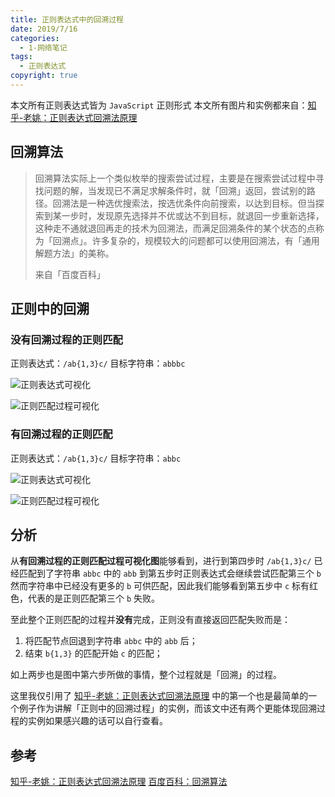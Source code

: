 ```yaml
---
title: 正则表达式中的回溯过程
date: 2019/7/16
categories:
  - 1-网络笔记
tags:
  - 正则表达式
copyright: true
---
```


本文所有正则表达式皆为 `JavaScript` 正则形式
本文所有图片和实例都来自：[知乎-老姚：正则表达式回溯法原理][3]

## 回溯算法

> 回溯算法实际上一个类似枚举的搜索尝试过程，主要是在搜索尝试过程中寻找问题的解，当发现已不满足求解条件时，就「回溯」返回，尝试别的路径。回溯法是一种选优搜索法，按选优条件向前搜索，以达到目标。但当探索到某一步时，发现原先选择并不优或达不到目标，就退回一步重新选择，这种走不通就退回再走的技术为回溯法，而满足回溯条件的某个状态的点称为「回溯点」。许多复杂的，规模较大的问题都可以使用回溯法，有「通用解题方法」的美称。
> 
> 来自「百度百科」

## 正则中的回溯

### 没有回溯过程的正则匹配

正则表达式：`/ab{1,3}c/`
目标字符串：`abbbc`

![正则表达式可视化][1]

![正则匹配过程可视化][2]

### 有回溯过程的正则匹配

正则表达式：`/ab{1,3}c/`
目标字符串：`abbc`

![正则表达式可视化][1]

![正则匹配过程可视化][5]

## 分析

从**有回溯过程的正则匹配过程可视化图**能够看到，进行到第四步时 `/ab{1,3}c/` 已经匹配到了字符串 `abbc` 中的 `abb` 到第五步时正则表达式会继续尝试匹配第三个 `b` 然而字符串中已经没有更多的 `b` 可供匹配，因此我们能够看到第五步中 `c` 标有红色，代表的是正则匹配第三个 `b` 失败。

至此整个正则匹配的过程并**没有**完成，正则没有直接返回匹配失败而是：

1. 将匹配节点回退到字符串 `abbc` 中的 `abb` 后；
2. 结束 `b{1,3}` 的匹配开始 `c` 的匹配；

如上两步也是图中第六步所做的事情，整个过程就是「回溯」的过程。

这里我仅引用了 [知乎-老姚：正则表达式回溯法原理][3] 中的第一个也是最简单的一个例子作为讲解「正则中的回溯过程」的实例，而该文中还有两个更能体现回溯过程的实例如果感兴趣的话可以自行查看。

## 参考

[知乎-老姚：正则表达式回溯法原理][3]
[百度百科：回溯算法][4]

[1]: https://img.blanc.site//wiki/img/20190716092156.png
[2]: https://img.blanc.site//wiki/img/20190716092150.png
[3]: https://zhuanlan.zhihu.com/p/27417442
[4]: https://baike.baidu.com/item/%E5%9B%9E%E6%BA%AF%E7%AE%97%E6%B3%95
[5]: https://img.blanc.site//wiki/img/20190716092715.png
